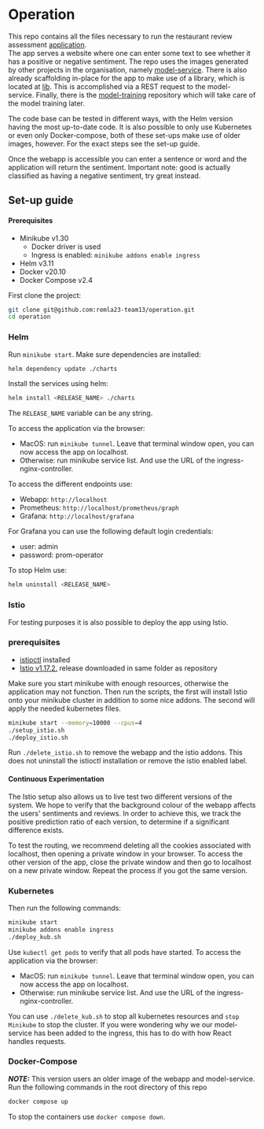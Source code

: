 # Operation
This repo contains all the files necessary to run the restaurant review assessment [application](https://github.com/remla23-team13/app).  
The app serves a website where one can enter some text to see whether it has a positive or negative sentiment.
The repo uses the images generated by other projects in the organisation, namely [model-service](https://github.com/remla23-team13/model-service).
There is also already scaffolding in-place for the app to make use of a library, which is located at [lib](https://github.com/remla23-team13/lib).
This is accomplished via a REST request to the model-service. 
Finally, there is the [model-training](https://github.com/remla23-team13/model-training) repository which will take care of the model training later.

The code base can be tested in different ways, with the Helm version having the most up-to-date code. 
It is also possible to only use Kubernetes or even only Docker-compose, both of these set-ups make use of older images, however. 
For the exact steps see the set-up guide. 

Once the webapp is accessible you can enter a sentence or word and the application will return the sentiment.
Important note: good is actually classified as having a negative sentiment, try great instead. 


## Set-up guide
#### Prerequisites
- Minikube v1.30
  - Docker driver is used
  - Ingress is enabled: ```minikube addons enable ingress```
- Helm v3.11
- Docker v20.10
- Docker Compose v2.4

First clone the project:
```bash
git clone git@github.com:remla23-team13/operation.git
cd operation
```

### Helm

Run ```minikube start```.
Make sure dependencies are installed:
```bash
helm dependency update ./charts
```

Install the services using helm:
```bash
helm install <RELEASE_NAME> ./charts
```
The `RELEASE_NAME` variable can be any string.

To access the application via the browser:
- MacOS: run ```minikube tunnel```. Leave that terminal window open, you can now access the app on localhost.
- Otherwise: run minikube service list. And use the URL of the ingress-nginx-controller.

To access the different endpoints use: 
- Webapp: ```http://localhost```
- Prometheus: ```http://localhost/prometheus/graph```
- Grafana: ```http://localhost/grafana```

For Grafana you can use the following default login credentials:
- user: admin
- password: prom-operator

To stop Helm use:
```bash
helm uninstall <RELEASE_NAME>
```

### Istio
For testing purposes it is also possible to deploy the app using Istio.


### prerequisites
- [istioctl](https://istio.io/latest/docs/setup/install/istioctl/) installed
- [Istio v1.17.2.](https://github.com/istio/istio/releases/tag/1.17.2) release downloaded in same folder as repository

Make sure you start minikube with enough resources, otherwise the application may not function. 
Then run the scripts, the first will install Istio onto your minikube cluster in addition to some nice addons. 
The second will apply the needed kubernetes files. 
```bash
minikube start --memory=10000 --cpus=4
./setup_istio.sh
./deploy_istio.sh
```

Run ```./delete_istio.sh``` to remove the webapp and the istio addons. 
This does not uninstall the istioctl installation or remove the istio enabled label. 

#### Continuous Experimentation
The Istio setup also allows us to live test two different versions of the system. We hope to verify that the background colour of the webapp affects the users' sentiments and reviews. In order to achieve this, we track the positive prediction ratio of each version, to determine if a significant difference exists.

To test the routing, we recommend deleting all the cookies associated with localhost, then opening a private window in your browser. To access the other version of the app, close the private window and then go to localhost on a new private window. Repeat the process if you got the same version.

### Kubernetes
Then run the following commands:
```bash
minikube start
minikube addons enable ingress
./deploy_kub.sh
```
Use ```kubectl get pods``` to verify that all pods have started.
To access the application via the browser:
- MacOS: run ```minikube tunnel```. Leave that terminal window open, you can now access the app on localhost.
- Otherwise: run minikube service list. And use the URL of the ingress-nginx-controller. 

You can use ```./delete_kub.sh``` to stop all kubernetes resources and ```stop Minikube``` to stop the cluster.
If you were wondering why we our model-service has been added to the ingress, this has to do with how React handles requests.

### Docker-Compose
**_NOTE:_** This version users an older image of the webapp and model-service.
Run the following commands in the root directory of this repo
```bash
docker compose up
```

To stop the containers use ```docker compose down```.
